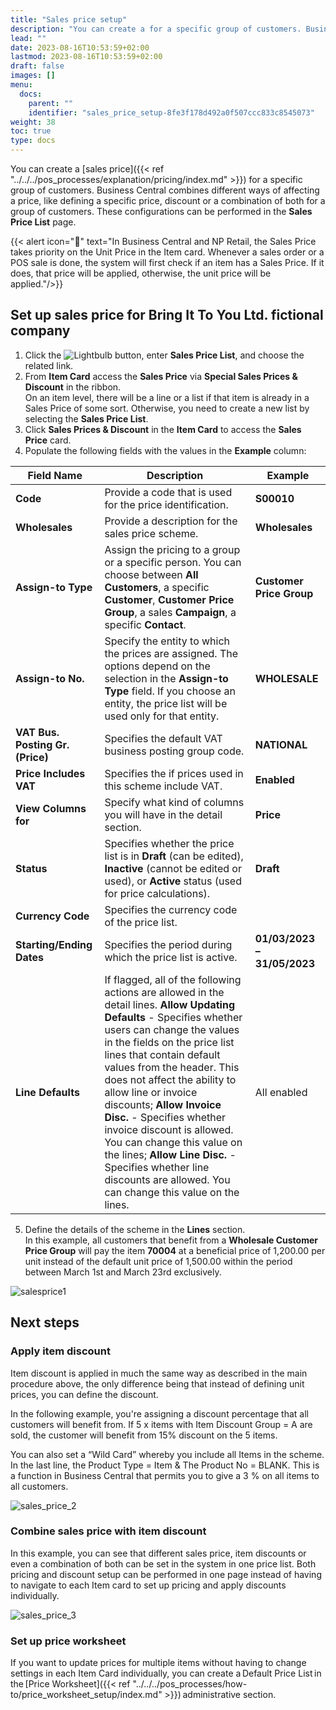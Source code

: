 ```yaml
---
title: "Sales price setup"
description: "You can create a for a specific group of customers. Business Central combines different ways of affecting a price, like defining a specific price, discount or a combination of both for a group of customers."
lead: ""
date: 2023-08-16T10:53:59+02:00
lastmod: 2023-08-16T10:53:59+02:00
draft: false
images: []
menu:
  docs:
    parent: ""
    identifier: "sales_price_setup-8fe3f178d492a0f507ccc833c8545073"
weight: 38
toc: true
type: docs
---
```


You can create a [sales price]({{< ref "../../../pos_processes/explanation/pricing/index.md" >}}) for a specific group of customers. Business Central combines different ways of affecting a price, like defining a specific price, discount or a combination of both for a group of customers. These configurations can be performed in the **Sales Price List** page.

{{< alert icon="📝" text="In Business Central and NP Retail, the Sales Price takes priority on the Unit Price in the Item card. Whenever a sales order or a POS sale is done, the system will first check if an item has a Sales Price. If it does, that price will be applied, otherwise, the unit price will be applied."/>}}

## Set up sales price for Bring It To You Ltd. fictional company

1. Click the ![Lightbulb](Lightbulb_icon.PNG) button, enter **Sales Price List**, and choose the related link. 
2. From **Item Card** access the **Sales Price** via **Special Sales Prices & Discount** in the ribbon.      
   On an item level, there will be a line or a list if that item is already in a Sales Price of some sort. Otherwise, you need to create a new list by selecting the **Sales Price List**.
3. Click **Sales Prices & Discount** in the **Item Card** to access the **Sales Price** card.      
4. Populate the following fields with the values in the **Example** column:

| Field Name      | Description | Example | 
| ----------- | ----------- | ----------- |
| **Code**  | Provide a code that is used for the price identification. | **S00010** | 
| **Wholesales** | Provide a description for the sales price scheme. | **Wholesales** | 
| **Assign-to Type** | Assign the pricing to a group or a specific person. You can choose between **All Customers**, a specific **Customer**, **Customer Price Group**, a sales **Campaign**, a specific **Contact**. | **Customer Price Group** |
| **Assign-to No.** | Specify the entity to which the prices are assigned. The options depend on the selection in the **Assign-to Type** field. If you choose an entity, the price list will be used only for that entity. | **WHOLESALE** | 
| **VAT Bus. Posting Gr. (Price)** | Specifies the default VAT business posting group code. | **NATIONAL** | 
| **Price Includes VAT** | Specifies the if prices used in this scheme include VAT. | **Enabled** |
| **View Columns for** | Specify what kind of columns you will have in the detail section. | **Price** | 
| **Status** | Specifies whether the price list is in **Draft** (can be edited), **Inactive** (cannot be edited or used), or **Active** status (used for price calculations). | **Draft** |
| **Currency Code** | Specifies the currency code of the price list. |    |
| **Starting/Ending Dates** | Specifies the period during which the price list is active. | **01/03/2023 – 31/05/2023**  |
| **Line Defaults** | If flagged, all of the following actions are allowed in the detail lines. **Allow Updating Defaults** - Specifies whether users can change the values in the fields on the price list lines that contain default values from the header. This does not affect the ability to allow line or invoice discounts; **Allow Invoice Disc.** - Specifies whether invoice discount is allowed. You can change this value on the lines; **Allow Line Disc.** - Specifies whether line discounts are allowed. You can change this value on the lines. | All enabled |

5. Define the details of the scheme in the **Lines** section.       
   In this example, all customers that benefit from a **Wholesale Customer Price Group** will pay the item **70004** at a beneficial price of 1,200.00 per unit instead of the default unit price of 1,500.00 within the period between March 1st and March 23rd exclusively. 

![salesprice1](salesprice1.PNG)

## Next steps

### Apply item discount

Item discount is applied in much the same way as described in the main procedure above, the only difference being that instead of defining unit prices, you can define the discount.

In the following example, you're assigning a discount percentage that all customers will benefit from. If 5 x items with Item Discount Group = A are sold, the customer will benefit from 15% discount on the 5 items. 

You can also set a “Wild Card” whereby you include all Items in the scheme. In the last line, the Product Type = Item & The Product No = BLANK. This is a function in Business Central that permits you to give a 3 % on all items to all customers.

![sales_price_2](sales_price_2.PNG)

### Combine sales price with item discount

In this example, you can see that different sales price, item discounts or even a combination of both can be set in the system in one price list. 
Both pricing and discount setup can be performed in one page instead of having to navigate to each Item card to set up pricing and apply discounts individually. 

![sales_price_3](sales_price_3.PNG)

### Set up price worksheet

If you want to update prices for multiple items without having to change settings in each Item Card individually, you can create a Default Price List in the [Price Worksheet]({{< ref "../../../pos_processes/how-to/price_worksheet_setup/index.md" >}}) administrative section. 